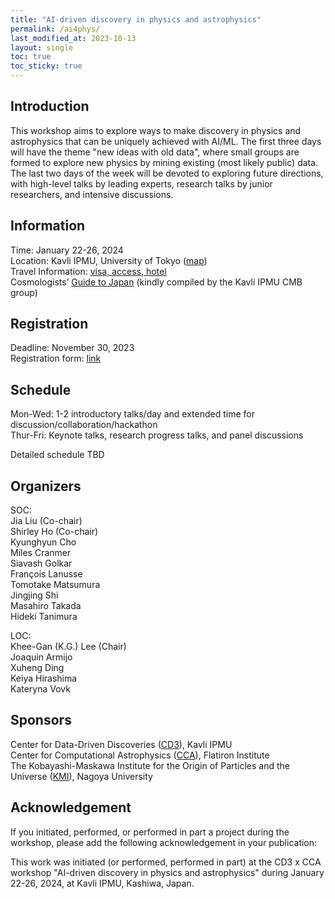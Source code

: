 ```yaml
---
title: "AI-driven discovery in physics and astrophysics"
permalink: /ai4phys/
last_modified_at: 2023-10-13
layout: single
toc: true
toc_sticky: true
---
```


## Introduction

This workshop aims to explore ways to make discovery in physics and astrophysics that can be uniquely achieved with AI/ML. The first three days will have the theme "new ideas with old data", where small groups are formed to explore new physics by mining existing (most likely public) data. The last two days of the week will be devoted to exploring future directions, with high-level talks by leading experts, research talks by junior researchers, and intensive discussions. 

## Information

Time: January 22-26, 2024 \
Location: Kavli IPMU, University of Tokyo ([map](https://maps.app.goo.gl/YzgzK9UrQ55sL89x8)) \
Travel Information: [visa, access, hotel](https://www.ipmu.jp/en/visitors)\
Cosmologists’ [Guide to Japan](https://sites.google.com/view/ipmucmb/discover-japan) (kindly compiled by the Kavli IPMU CMB group)

## Registration 

Deadline: November 30, 2023\
Registration form: [link](https://forms.gle/fkNNtJaeXKsNkSD58)

## Schedule

Mon-Wed: 1-2 introductory talks/day and extended time for discussion/collaboration/hackathon\
Thur-Fri: Keynote talks, research progress talks, and panel discussions

Detailed schedule TBD

## Organizers

SOC:\
Jia Liu (Co-chair)\
Shirley Ho (Co-chair)\
Kyunghyun Cho\
Miles Cranmer\
Siavash Golkar\
François Lanusse\
Tomotake Matsumura\
Jingjing Shi\
Masahiro Takada\
Hideki Tanimura

LOC:\
Khee-Gan (K.G.) Lee (Chair)\
Joaquin Armijo\
Xuheng Ding\
Keiya Hirashima\
Kateryna Vovk

## Sponsors

Center for Data-Driven Discoveries ([CD3](https://cd3.ipmu.jp/)), Kavli IPMU\
Center for Computational Astrophysics ([CCA](https://www.simonsfoundation.org/flatiron/center-for-computational-astrophysics/)), Flatiron Institute\
The Kobayashi-Maskawa Institute for the Origin of Particles and the Universe ([KMI](https://www.kmi.nagoya-u.ac.jp/eng/)), Nagoya University


## Acknowledgement 

If you initiated, performed, or performed in part a project during the workshop, please add the following acknowledgement in your publication:

This work was initiated (or performed, performed in part) at the CD3 x CCA workshop "AI-driven discovery in physics and astrophysics" during January 22-26, 2024, at Kavli IPMU, Kashiwa, Japan.

